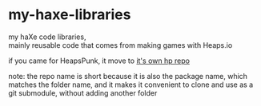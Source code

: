# my-haxe-libraries
my haXe code libraries,  
mainly reusable code that comes from making games with Heaps.io  

if you came for HeapsPunk, it move to [it's own hp repo](https://github.com/rahil627/hp)

note: the repo name is short because it is also the package name, which matches the folder name, and it makes it convenient to clone and use as a git submodule, without adding another folder



